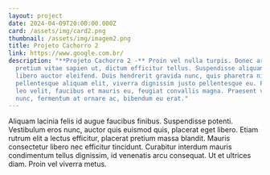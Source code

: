 ```yaml
---
layout: project
date: 2024-04-09T20:00:00.000Z
card: /assets/img/card2.png
thumbnail: /assets/img/imagem2.png
title: Projeto Cachorro 2
link: https://www.google.com.br/
description: "**Projeto Cachorro 2 -** Proin vel nulla turpis. Donec arcu ipsum,
  pretium vitae sapien ut, dictum efficitur tellus. Suspendisse aliquam mi quis
  libero auctor eleifend. Duis hendrerit gravida nunc, quis pharetra nisl. Sed
  pellentesque aliquam elit, viverra dignissim justo pellentesque eu. Praesent
  leo velit, faucibus et mauris eu, feugiat convallis magna. Praesent velit
  nunc, fermentum at ornare ac, bibendum eu erat."
---
```


Aliquam lacinia felis id augue faucibus finibus. Suspendisse potenti. Vestibulum eros nunc, auctor quis euismod quis, placerat eget libero. Etiam rutrum elit a lectus efficitur, placerat pretium massa blandit. Mauris consectetur libero nec efficitur tincidunt. Curabitur interdum mauris condimentum tellus dignissim, id venenatis arcu consequat. Ut et ultrices diam. Proin vel viverra metus.
